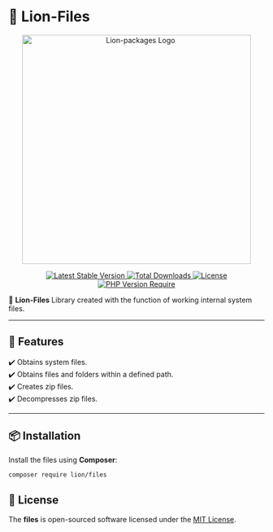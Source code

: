 # 🦁 Lion-Files

<p align="center">
  <a href="https://dev.lion-packages.com/docs/library/content" target="_blank">
    <img 
        src="https://github.com/lion-packages/framework/assets/56183278/60871c9f-1c93-4481-8c1e-d70282b33254"
        width="450" 
        alt="Lion-packages Logo"
    >
  </a>
</p>

<p align="center">
  <a href="https://packagist.org/packages/lion/files">
    <img src="https://poser.pugx.org/lion/files/v" alt="Latest Stable Version">
  </a>
  <a href="https://packagist.org/packages/lion/files">
    <img src="https://poser.pugx.org/lion/files/downloads" alt="Total Downloads">
  </a>
  <a href="https://github.com/lion-packages/files/blob/main/LICENSE">
    <img src="https://poser.pugx.org/lion/files/license" alt="License">
  </a>
  <a href="https://www.php.net/">
    <img src="https://poser.pugx.org/lion/files/require/php" alt="PHP Version Require">
  </a>
</p>

🚀 **Lion-Files** Library created with the function of working internal system files.

---

## 📖 Features

✔️ Obtains system files.  
✔️ Obtains files and folders within a defined path.  
✔️ Creates zip files.  
✔️ Decompresses zip files.  

---

## 📦 Installation

Install the files using **Composer**:

```bash
composer require lion/files
```

## 📝 License

The <strong>files</strong> is open-sourced software licensed under the [MIT License](https://github.com/lion-packages/files/blob/main/LICENSE).
